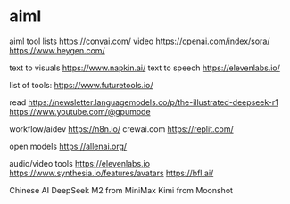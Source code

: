 # aiml
aiml tool lists
https://convai.com/
video https://openai.com/index/sora/
      https://www.heygen.com/
      
text to visuals https://www.napkin.ai/
text to speech https://elevenlabs.io/


list of tools:
https://www.futuretools.io/



read
https://newsletter.languagemodels.co/p/the-illustrated-deepseek-r1
https://www.youtube.com/@gpumode


workflow/aidev
https://n8n.io/
crewai.com
https://replit.com/


open models
https://allenai.org/

audio/video tools
https://elevenlabs.io
https://www.synthesia.io/features/avatars
https://bfl.ai/


Chinese AI 
DeepSeek
M2 from MiniMax
Kimi from Moonshot
